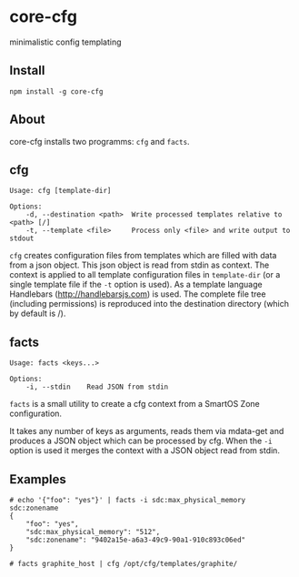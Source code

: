 # core-cfg

minimalistic config templating

## Install

	npm install -g core-cfg

## About

core-cfg installs two programms: <code>cfg</code> and <code>facts</code>.

## cfg

	Usage: cfg [template-dir]
	
	Options:
	    -d, --destination <path>  Write processed templates relative to <path> [/]
    	-t, --template <file>     Process only <file> and write output to stdout
    
<code>cfg</code> creates configuration files from templates which are filled with data from a json object.
This json object is read from stdin as context.
The context is applied to all template configuration files in <code>template-dir</code> (or a single template file if the <code>-t</code> option is used).
As a template language Handlebars (<http://handlebarsjs.com>) is used.
The complete file tree (including permissions) is reproduced into the destination directory (which by default is /).

## facts

	Usage: facts <keys...>
	
	Options:
	    -i, --stdin    Read JSON from stdin

<code>facts</code> is a small utility to create a cfg context from a SmartOS Zone configuration.


It takes any number of keys as arguments, reads them via mdata-get and produces a JSON object which can be processed by cfg.
When the <code>-i</code> option is used it merges the context with a JSON object read from stdin.

## Examples

	# echo '{"foo": "yes"}' | facts -i sdc:max_physical_memory sdc:zonename
	{
		"foo": "yes",
		"sdc:max_physical_memory": "512",
		"sdc:zonename": "9402a15e-a6a3-49c9-90a1-910c893c06ed"
	}

	# facts graphite_host | cfg /opt/cfg/templates/graphite/
